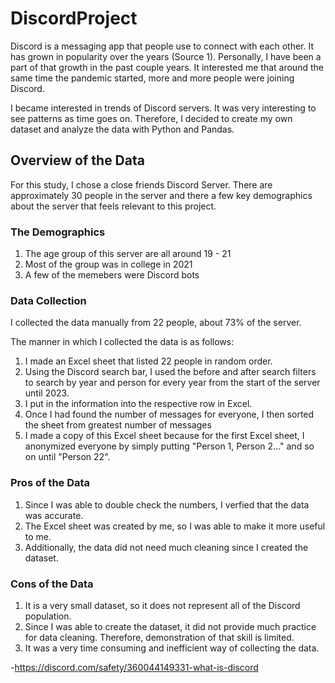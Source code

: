 # DiscordProject
Discord is a messaging app that people use to connect with each other. It has grown in popularity over the years (Source 1). Personally, I have been a part of that growth in the past couple years. It interested me that around the same time the pandemic started, more and more people were joining Discord.  

I became interested in trends of Discord servers. It was very interesting to see patterns as time goes on. Therefore, I decided to create my own dataset and analyze the data with Python and Pandas.

## Overview of the Data
For this study, I chose a close friends Discord Server. There are approximately 30 people in the server and there a few key demographics about the server that feels relevant to this project. 

### The Demographics 
1. The age group of this server are all around 19 - 21
2. Most of the group was in college in 2021
3. A few of the memebers were Discord bots 


### Data Collection 
I collected the data manually from 22 people, about 73% of the server. 

The manner in which I collected the data is as follows: 

1. I made an Excel sheet that listed 22 people in random order.
2. Using the Discord search bar, I used the before and after search filters to search by year and person for every year from the start of the server until 2023. 
3. I put in the information into the respective row in Excel. 
4. Once I had found the number of messages for everyone, I then sorted the sheet from greatest number of messages 
5.  I made a copy of this Excel sheet because for the first Excel sheet, I anonymized everyone by simply putting "Person 1, Person 2..." and so on until "Person 22".  


### Pros of the Data
1. Since I was able to double check the numbers, I verfied that the data was accurate. 
2. The Excel sheet was created by me, so I was able to make it more useful to me. 
3. Additionally, the data did not need much cleaning since I created the dataset. 

### Cons of the Data
1. It is a very small dataset, so it does not represent all of the Discord population. 
2. Since I was able to create the dataset, it did not provide much practice for data cleaning. Therefore, demonstration of that skill is limited. 
3. It was a very time consuming and inefficient way of collecting the data. 



-https://discord.com/safety/360044149331-what-is-discord
